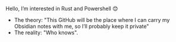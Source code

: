 Hello, I’m interested in Rust and Powershell :blush:  
- The theory: "This GitHub will be the place where I can carry my Obsidian notes with me, so I’ll probably keep it private"  
- The reality: "Who knows".

<!---
bat-ura/bat-ura is a ✨ special ✨ repository because its `README.md` (this file) appears on your GitHub profile.
You can click the Preview link to take a look at your changes.
--->

